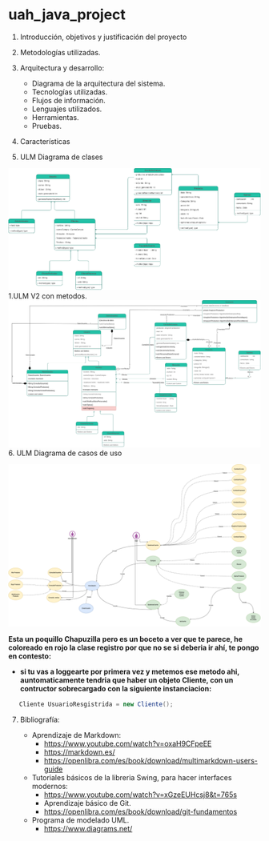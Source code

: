 # uah_java_project

1. Introducción, objetivos y justificación del proyecto
2. Metodologías utilizadas.
3. Arquitectura y desarrollo:
   - Diagrama de la arquitectura del sistema.
   - Tecnologías utilizadas.
   - Flujos de información.
   - Lenguajes utilizados.
   - Herramientas.
   - Pruebas.
4. Características


5. ULM Diagrama de clases

![alt text](https://github.com/felix-centenera/uah_java_project/blob/main/ULM/DiagramPNG/ulmDiagramV1.png)
   1.ULM V2 con metodos.
      ![alt text](https://github.com/felix-centenera/uah_java_project/blob/1.0.1.1/ULM/DiagramPNG/ulmDiagramV2.png)
6. ULM Diagrama de casos de uso

![alt text](https://github.com/felix-centenera/uah_java_project/blob/main/UlmCasoDeUso/DiagramPNG/ulmCasoDeUso.png)

**Esta un poquillo Chapuzilla pero es un boceto a ver que te parece, he coloreado en rojo la clase registro por que no se si deberia ir ahí, te pongo en contesto:**
   * **si tu vas a loggearte por primera vez y metemos ese metodo ahi, auntomaticamente tendria que haber un objeto Cliente, con un contructor sobrecargado con la siguiente instanciacion:**
   ```Java
      Cliente UsuarioResgistrida = new Cliente();
``` 
   

7. Bibliografía:

   - Aprendizaje de Markdown:
      - https://www.youtube.com/watch?v=oxaH9CFpeEE
      - https://markdown.es/
      - https://openlibra.com/es/book/download/multimarkdown-users-guide
   - Tutoriales básicos de la libreria Swing, para hacer interfaces modernos:
      - https://www.youtube.com/watch?v=xGzeEUHcsj8&t=765s
      - Aprendizaje básico de Git.
      - https://openlibra.com/es/book/download/git-fundamentos
   - Programa de modelado UML.
      - https://www.diagrams.net/
